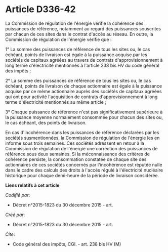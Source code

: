 # Article D336-42

La Commission de régulation de l'énergie vérifie la cohérence des puissances de référence, notamment au regard des puissances
souscrites par chacun de ces sites dans le contrat d'accès au réseau. En outre, la Commission de régulation de l'énergie
vérifie que :

1° La somme des puissances de référence de tous les sites ou, le cas échéant, points de livraison est égale à la puissance
acquise par les sociétés de capitaux agréées au travers de contrats d'approvisionnement à long terme d'électricité mentionnés
à l'article 238 bis HV du code général des impôts ;

2° La somme des puissances de référence de tous les sites ou, le cas échéant, points de livraison de chaque actionnaire est
égale à la puissance acquise par ce même actionnaire auprès des sociétés de capitaux agréées qui ont pour activité
l'acquisition de contrats d'approvisionnement à long terme d'électricité mentionnés au même article ;

3° Chaque puissance de référence n'est pas significativement supérieure à la puissance moyenne normalement consommée pour
chacun des sites ou, le cas échéant, des points de livraison.

En cas d'incohérence dans les puissances de référence déclarées par les sociétés susmentionnées, la Commission de régulation
de l'énergie les en informe sous trois semaines. Ces sociétés adressent en retour à la Commission de régulation de l'énergie
une correction des puissances de référence sous deux semaines. Si la méconnaissance des critères de cohérence persiste, la
consommation constatée de chaque site des actionnaires de ces sociétés concernés par l'incohérence est réputée nulle dans le
cadre des calculs des droits à l'accès régulé à l'électricité nucléaire historique pour chaque demi-heure de la période de
livraison considérée.

**Liens relatifs à cet article**

_Codifié par_:

  - Décret n°2015-1823 du 30 décembre 2015 - art.

_Créé par_:

  - Décret n°2015-1823 du 30 décembre 2015 - art.

_Cite_:

  - Code général des impôts, CGI. - art. 238 bis HV (M)
